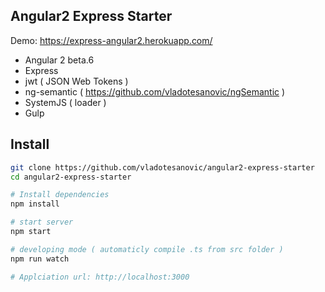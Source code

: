 ## Angular2 Express Starter

Demo: https://express-angular2.herokuapp.com/

- Angular 2 beta.6
- Express
- jwt ( JSON Web Tokens )
- ng-semantic ( https://github.com/vladotesanovic/ngSemantic )
- SystemJS ( loader )
- Gulp

## Install
```bash
git clone https://github.com/vladotesanovic/angular2-express-starter
cd angular2-express-starter

# Install dependencies
npm install

# start server
npm start

# developing mode ( automaticly compile .ts from src folder )
npm run watch 

# Applciation url: http://localhost:3000
```
